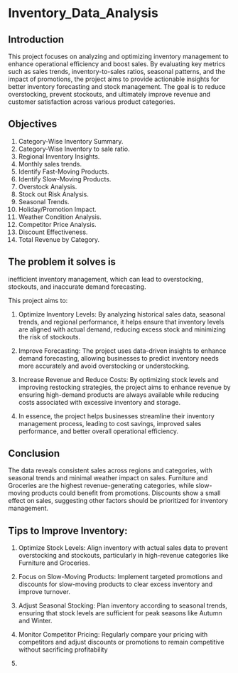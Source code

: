# Inventory_Data_Analysis

## Introduction 

This project focuses on analyzing and optimizing inventory management to enhance operational efficiency and boost sales. By evaluating key metrics such as sales trends, inventory-to-sales ratios, seasonal patterns, and the impact of promotions, the project aims to provide actionable insights for better inventory forecasting and stock management. The goal is to reduce overstocking, prevent stockouts, and ultimately improve revenue and customer satisfaction across various product categories.

## Objectives 
1. Category-Wise Inventory Summary.
2. Category-Wise Inventory to sale ratio.
3. Regional Inventory Insights.
4. Monthly sales trends.
5. Identify Fast-Moving Products.
6. Identify Slow-Moving Products.
7. Overstock Analysis.
8. Stock out Risk Analysis.
9. Seasonal Trends.
10. Holiday/Promotion Impact.
11. Weather Condition Analysis.
12. Competitor Price Analysis.
13. Discount Effectiveness.
14. Total Revenue by Category.

## The problem it solves is 
inefficient inventory management, which can lead to overstocking, stockouts, and inaccurate demand forecasting.

This project aims to:

1. Optimize Inventory Levels: By analyzing historical sales data, seasonal trends, and regional performance, it helps ensure that inventory levels are aligned with actual demand, reducing excess stock and minimizing the risk of stockouts.

2. Improve Forecasting: The project uses data-driven insights to enhance demand forecasting, allowing businesses to predict inventory needs more accurately and avoid overstocking or understocking.

3. Increase Revenue and Reduce Costs: By optimizing stock levels and improving restocking strategies, the project aims to enhance revenue by ensuring high-demand products are always available while reducing costs associated with excessive inventory and storage.
   
4. In essence, the project helps businesses streamline their inventory management process, leading to cost savings, improved sales performance, and better overall operational efficiency.

## Conclusion 
The data reveals consistent sales across regions and categories, with seasonal trends and minimal weather impact on sales. Furniture and Groceries are the highest revenue-generating categories, 
while slow-moving products could benefit from promotions. Discounts show a small effect on sales, suggesting other factors should be prioritized for inventory management.

## Tips to Improve Inventory:

1. Optimize Stock Levels: Align inventory with actual sales data to prevent overstocking and stockouts, particularly in high-revenue categories like Furniture and Groceries.
2. Focus on Slow-Moving Products: Implement targeted promotions and discounts for slow-moving products to clear excess inventory and improve turnover.
3. Adjust Seasonal Stocking: Plan inventory according to seasonal trends, ensuring that stock levels are sufficient for peak seasons like Autumn and Winter.
4. Monitor Competitor Pricing: Regularly compare your pricing with competitors and adjust discounts or promotions to remain competitive without sacrificing profitability











6. 
